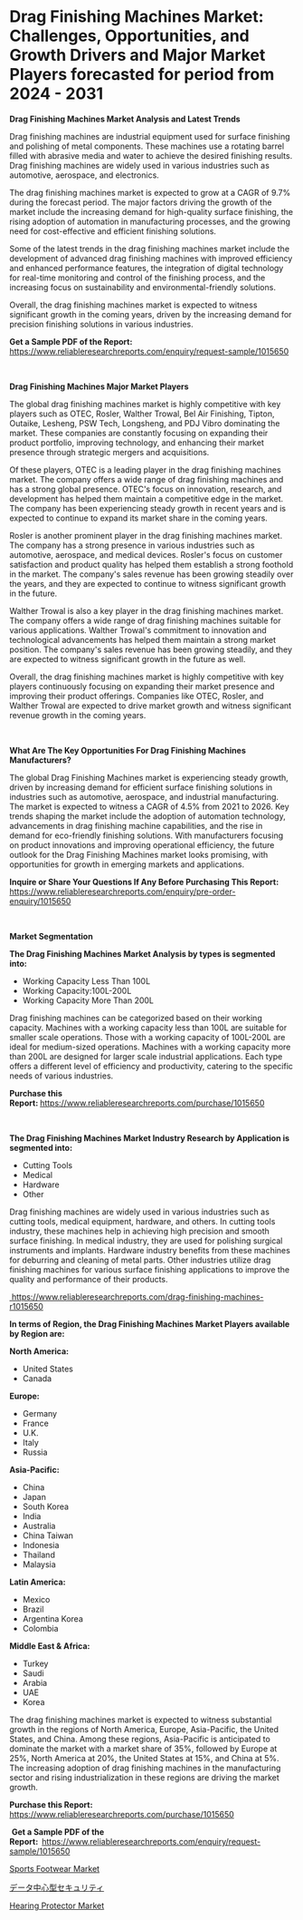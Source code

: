 <p><h1>Drag Finishing Machines Market: Challenges, Opportunities, and Growth Drivers and Major Market Players forecasted for period from 2024 - 2031</h1></p><p><strong>Drag Finishing Machines Market Analysis and Latest Trends</strong></p>
<p><p>Drag finishing machines are industrial equipment used for surface finishing and polishing of metal components. These machines use a rotating barrel filled with abrasive media and water to achieve the desired finishing results. Drag finishing machines are widely used in various industries such as automotive, aerospace, and electronics.</p><p>The drag finishing machines market is expected to grow at a CAGR of 9.7% during the forecast period. The major factors driving the growth of the market include the increasing demand for high-quality surface finishing, the rising adoption of automation in manufacturing processes, and the growing need for cost-effective and efficient finishing solutions.</p><p>Some of the latest trends in the drag finishing machines market include the development of advanced drag finishing machines with improved efficiency and enhanced performance features, the integration of digital technology for real-time monitoring and control of the finishing process, and the increasing focus on sustainability and environmental-friendly solutions.</p><p>Overall, the drag finishing machines market is expected to witness significant growth in the coming years, driven by the increasing demand for precision finishing solutions in various industries.</p></p>
<p><strong>Get a Sample PDF of the Report:&nbsp;</strong> <a href="https://www.reliableresearchreports.com/enquiry/request-sample/1015650">https://www.reliableresearchreports.com/enquiry/request-sample/1015650</a></p>
<p>&nbsp;</p>
<p><strong>Drag Finishing Machines Major Market Players</strong></p>
<p><p>The global drag finishing machines market is highly competitive with key players such as OTEC, Rosler, Walther Trowal, Bel Air Finishing, Tipton, Outaike, Lesheng, PSW Tech, Longsheng, and PDJ Vibro dominating the market. These companies are constantly focusing on expanding their product portfolio, improving technology, and enhancing their market presence through strategic mergers and acquisitions.</p><p>Of these players, OTEC is a leading player in the drag finishing machines market. The company offers a wide range of drag finishing machines and has a strong global presence. OTEC's focus on innovation, research, and development has helped them maintain a competitive edge in the market. The company has been experiencing steady growth in recent years and is expected to continue to expand its market share in the coming years.</p><p>Rosler is another prominent player in the drag finishing machines market. The company has a strong presence in various industries such as automotive, aerospace, and medical devices. Rosler's focus on customer satisfaction and product quality has helped them establish a strong foothold in the market. The company's sales revenue has been growing steadily over the years, and they are expected to continue to witness significant growth in the future.</p><p>Walther Trowal is also a key player in the drag finishing machines market. The company offers a wide range of drag finishing machines suitable for various applications. Walther Trowal's commitment to innovation and technological advancements has helped them maintain a strong market position. The company's sales revenue has been growing steadily, and they are expected to witness significant growth in the future as well.</p><p>Overall, the drag finishing machines market is highly competitive with key players continuously focusing on expanding their market presence and improving their product offerings. Companies like OTEC, Rosler, and Walther Trowal are expected to drive market growth and witness significant revenue growth in the coming years.</p></p>
<p>&nbsp;</p>
<p><strong>What Are The Key Opportunities For Drag Finishing Machines Manufacturers?</strong></p>
<p><p>The global Drag Finishing Machines market is experiencing steady growth, driven by increasing demand for efficient surface finishing solutions in industries such as automotive, aerospace, and industrial manufacturing. The market is expected to witness a CAGR of 4.5% from 2021 to 2026. Key trends shaping the market include the adoption of automation technology, advancements in drag finishing machine capabilities, and the rise in demand for eco-friendly finishing solutions. With manufacturers focusing on product innovations and improving operational efficiency, the future outlook for the Drag Finishing Machines market looks promising, with opportunities for growth in emerging markets and applications.</p></p>
<p><strong>Inquire or Share Your Questions If Any Before Purchasing This Report:</strong> <a href="https://www.reliableresearchreports.com/enquiry/pre-order-enquiry/1015650">https://www.reliableresearchreports.com/enquiry/pre-order-enquiry/1015650</a></p>
<p>&nbsp;</p>
<p><strong>Market Segmentation</strong></p>
<p><strong>The Drag Finishing Machines Market Analysis by types is segmented into:</strong></p>
<p><ul><li>Working Capacity Less Than 100L</li><li>Working Capacity:100L-200L</li><li>Working Capacity More Than 200L</li></ul></p>
<p><p>Drag finishing machines can be categorized based on their working capacity. Machines with a working capacity less than 100L are suitable for smaller scale operations. Those with a working capacity of 100L-200L are ideal for medium-sized operations. Machines with a working capacity more than 200L are designed for larger scale industrial applications. Each type offers a different level of efficiency and productivity, catering to the specific needs of various industries.</p></p>
<p><strong>Purchase this Report:&nbsp;</strong><a href="https://www.reliableresearchreports.com/purchase/1015650">https://www.reliableresearchreports.com/purchase/1015650</a></p>
<p>&nbsp;</p>
<p><strong>The Drag Finishing Machines Market Industry Research by Application is segmented into:</strong></p>
<p><ul><li>Cutting Tools</li><li>Medical</li><li>Hardware</li><li>Other</li></ul></p>
<p><p>Drag finishing machines are widely used in various industries such as cutting tools, medical equipment, hardware, and others. In cutting tools industry, these machines help in achieving high precision and smooth surface finishing. In medical industry, they are used for polishing surgical instruments and implants. Hardware industry benefits from these machines for deburring and cleaning of metal parts. Other industries utilize drag finishing machines for various surface finishing applications to improve the quality and performance of their products.</p></p>
<p><a href="https://www.reliableresearchreports.com/drag-finishing-machines-r1015650">&nbsp;https://www.reliableresearchreports.com/drag-finishing-machines-r1015650</a></p>
<p><strong>In terms of Region, the Drag Finishing Machines Market Players available by Region are:</strong></p>
<p>
    <p> <strong> North America: </strong>
        <ul>
            <li>United States</li>
            <li>Canada</li>
        </ul>
        </p> 
    <p> <strong> Europe: </strong>
        <ul>
            <li>Germany</li>
            <li>France</li>
            <li>U.K.</li>
            <li>Italy</li>
            <li>Russia</li>
        </ul>
        </p> 
    <p> <strong> Asia-Pacific: </strong>
        <ul>
            <li>China</li>
            <li>Japan</li>
            <li>South Korea</li>
            <li>India</li>
            <li>Australia</li>
            <li>China Taiwan</li>
            <li>Indonesia</li>
            <li>Thailand</li>
            <li>Malaysia</li>
        </ul>
        </p> 
    <p> <strong> Latin America: </strong>
        <ul>
            <li>Mexico</li>
            <li>Brazil</li>
            <li>Argentina Korea</li>
            <li>Colombia</li>
        </ul>
        </p> 
    <p> <strong> Middle East & Africa: </strong>
        <ul>
            <li>Turkey</li>
            <li>Saudi</li>
            <li>Arabia</li>
            <li>UAE</li>
            <li>Korea</li>
        </ul>
    </p>
    </p>
<p><p>The drag finishing machines market is expected to witness substantial growth in the regions of North America, Europe, Asia-Pacific, the United States, and China. Among these regions, Asia-Pacific is anticipated to dominate the market with a market share of 35%, followed by Europe at 25%, North America at 20%, the United States at 15%, and China at 5%. The increasing adoption of drag finishing machines in the manufacturing sector and rising industrialization in these regions are driving the market growth.</p></p>
<p><strong>Purchase this Report: </strong><a href="https://www.reliableresearchreports.com/purchase/1015650">https://www.reliableresearchreports.com/purchase/1015650</a></p>
<p>&nbsp;<strong>Get a Sample PDF of the Report:&nbsp;&nbsp;</strong><a href="https://www.reliableresearchreports.com/enquiry/request-sample/1015650">https://www.reliableresearchreports.com/enquiry/request-sample/1015650</a></p>
<p><strong></strong></p>
<p><p><a href="https://www.linkedin.com/pulse/sports-footwear-market-size-trends-complete-industry-overview-4c97e?trackingId=0MAcdmSh0%2BOHGGHu378QFA%3D%3D">Sports Footwear Market</a></p><p><a href="https://github.com/SarahFahey88/Market-Research-Report-List-1/blob/main/632590529898.md">データ中心型セキュリティ</a></p><p><a href="https://www.linkedin.com/pulse/hearing-protector-market-size-cagr-trends-2024-2030-active-analyst-kmaje?trackingId=U2Laiq0yq4l0gMAdozho7A%3D%3D">Hearing Protector Market</a></p></p>